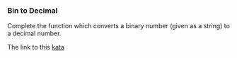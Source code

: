 ### Bin to Decimal

Complete the function which converts a binary number (given as a string) to a decimal number.  

The link to this [kata](https://www.codewars.com/kata/bin-to-decimal/javascript)
